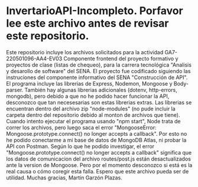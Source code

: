 # InvertarioAPI-Incompleto. Porfavor lee este archivo antes de revisar este repositorio.
Este repositorio incluye los archivos solicitados para la actividad GA7-220501096-AA4-EV03 Componente frontend del proyecto formativo y proyectos de clase (listas de chequeo), para la carrera tecnológica "Analisis y desarollo de software" del SENA.
El proyecto fue codificado siguiendo las instruciones del componente informativo del SENA "Construcción de API". El programa incluye las librerias de Express, Nodemon, Mongoose y Body-parser. También hay algunas librerias adicionales (dotenv, http-errors, mongodb), pero debido a que no he podido hacer funcionar la API, desconozco que tan necesesarias son estas librerias extras.
Las librerias se encuentran dentro del archivo zip "node-modules" (no pude incluir la carpeta dentro del repositorio debido al monton de archivos que tiene).
Cuando intento ejecutar el programa usando "npm start", Node trata de correr los archivos, pero luego saca el error "MongooseError: Mongoose.prototype.connect() no longer accepts a callback". Por esto no he podido conectarme a mi base de datos de MongoDB Atlas, ni probar la API con Postman.
Según lo que he podido investigar, el error "Mongoose.prototype.connect() no longer accepts a callback" significa que los datos de comunicacion del archivo routes/post.js están desactualizados ante la version de Mongoose. Pero por el momento desconozco si está es la real causa o cómo coregir esta falla.
Espero que este archivo pueda ser de utilidad. Muchas gracias, Martín Garzón Plazas.
